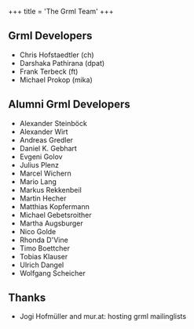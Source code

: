 +++
title = 'The Grml Team'
+++

<h2>Grml Developers</h2>

* Chris Hofstaedtler (ch)
* Darshaka Pathirana (dpat)
* Frank Terbeck (ft)
* Michael Prokop (mika)

## Alumni Grml Developers

* Alexander Steinböck
* Alexander Wirt
* Andreas Gredler
* Daniel K. Gebhart
* Evgeni Golov
* Julius Plenz
* Marcel Wichern
* Mario Lang
* Markus Rekkenbeil
* Martin Hecher
* Matthias Kopfermann
* Michael Gebetsroither
* Martha Augsburger
* Nico Golde
* Rhonda D'Vine
* Timo Boettcher
* Tobias Klauser
* Ulrich Dangel
* Wolfgang Scheicher

## Thanks

* Jogi Hofmüller and mur.at: hosting grml mailinglists
